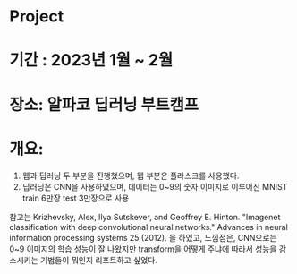 

# Project 

# 기간 : 2023년 1월 ~ 2월
# 장소: 알파코 딥러닝 부트캠프
# 개요:
 1. 웹과 딥러닝 두 부분을 진행했으며, 웹 부분은 플라스크를 사용했다.
 2. 딥러닝은 CNN을 사용하였으며, 데이터는 0~9의 숫자 이미지로 이루어진 MNIST train 6만장 test 3만장으로 사용

참고는 Krizhevsky, Alex, Ilya Sutskever, and Geoffrey E. Hinton. "Imagenet classification with deep convolutional neural networks." Advances in neural information processing systems 25 (2012). 을 하였고, 느낌점은, CNN으로는 0~9 이미지의 학습 성능이 잘 나왔지만 transform을 어떻게 주냐에 따라서 성능을 감소시키는 기법들이 뭐인지 리포트하고 싶었다.


